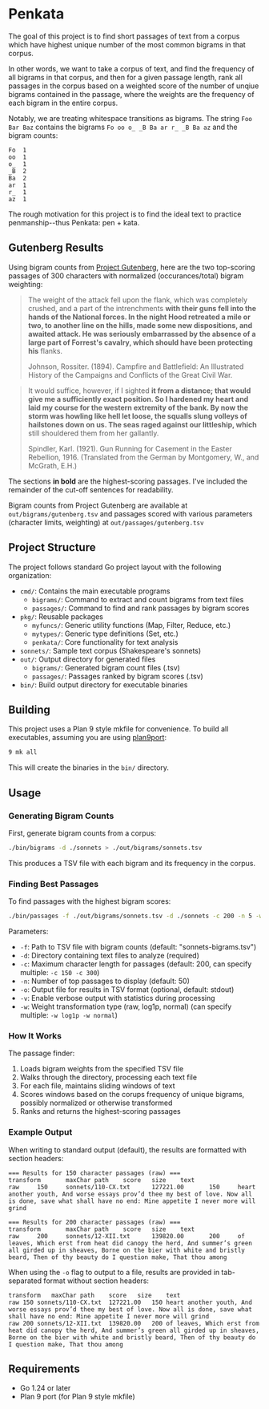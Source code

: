 # Penkata

The goal of this project is to find short passages of text from a corpus which have highest unique number of the most common bigrams in that corpus.

In other words, we want to take a corpus of text, and find the frequency of all bigrams in that corpus, and then for a given passage length, rank all passages in the corpus based on a weighted score of the number of unqiue bigrams contained in the passage, where the weights are the frequency of each bigram in the entire corpus.

Notably, we are treating whitespace transitions as bigrams. The string `Foo Bar Baz` contains the bigrams `Fo oo o_ _B Ba ar r_ _B Ba az` and the bigram counts:

```
Fo	1
oo	1
o_	1
_B	2
Ba	2
ar	1
r_	1
az	1
```

The rough motivation for this project is to find the ideal text to practice penmanship--thus Penkata: pen + kata.

## Gutenberg Results

Using bigram counts from [Project Gutenberg](https://www.gutenberg.org), here are the two top-scoring passages of 300 characters with normalized (occurances/total) bigram weighting:

> The weight of the attack fell upon the flank, which was completely crushed, and a part of the intrenchments
> **with their guns fell into the hands of the National forces. 
> In the night Hood retreated a mile or two, to another line on the hills, made some new dispositions, and awaited attack. 
> He was seriously embarrassed by the absence of a large part of Forrest's cavalry, which should have been protecting his** 
> flanks.
> 
> Johnson, Rossiter. (1894). Campfire and Battlefield: An Illustrated History of the Campaigns and Conflicts of the Great Civil War.

> It would suffice, however, if I sighted
> **it from a distance; that would give me a sufficiently exact position. 
> So I hardened my heart and laid my course for the western extremity of the bank.
> By now the storm was howling like hell let loose, the squalls slung volleys of hailstones down on us. 
> The seas raged against our littleship, which** 
> still shouldered them from her gallantly.
> 
> Spindler, Karl. (1921). Gun Running for Casement in the Easter Rebellion, 1916. (Translated from the German by Montgomery, W., and McGrath, E.H.)

The sections **in bold** are the highest-scoring passages. I've included the remainder of the cut-off sentences for readability.

Bigram counts from Project Gutenberg are available at `out/bigrams/gutenberg.tsv` and passages scored with various parameters (character limits, weighting) at `out/passages/gutenberg.tsv`

## Project Structure

The project follows standard Go project layout with the following organization:

- `cmd/`: Contains the main executable programs
  - `bigrams/`: Command to extract and count bigrams from text files
  - `passages/`: Command to find and rank passages by bigram scores
- `pkg/`: Reusable packages
  - `myfuncs/`: Generic utility functions (Map, Filter, Reduce, etc.)
  - `mytypes/`: Generic type definitions (Set, etc.)
  - `penkata/`: Core functionality for text analysis
- `sonnets/`: Sample text corpus (Shakespeare's sonnets)
- `out/`: Output directory for generated files
  - `bigrams/`: Generated bigram count files (.tsv)
  - `passages/`: Passages ranked by bigram scores (.tsv)
- `bin/`: Build output directory for executable binaries

## Building

This project uses a Plan 9 style mkfile for convenience. To build all executables, assuming you are using [plan9port](https://9fans.github.io/plan9port/):

```sh
9 mk all
```

This will create the binaries in the `bin/` directory. 

## Usage

### Generating Bigram Counts

First, generate bigram counts from a corpus:

```sh
./bin/bigrams -d ./sonnets > ./out/bigrams/sonnets.tsv
```

This produces a TSV file with each bigram and its frequency in the corpus.

### Finding Best Passages

To find passages with the highest bigram scores:

```sh
./bin/passages -f ./out/bigrams/sonnets.tsv -d ./sonnets -c 200 -n 5 -w raw
```

Parameters:
- `-f`: Path to TSV file with bigram counts (default: "sonnets-bigrams.tsv")
- `-d`: Directory containing text files to analyze (required)
- `-c`: Maximum character length for passages (default: 200, can specify multiple: `-c 150 -c 300`)
- `-n`: Number of top passages to display (default: 50)
- `-o`: Output file for results in TSV format (optional, default: stdout)
- `-v`: Enable verbose output with statistics during processing
- `-w`: Weight transformation type (raw, log1p, normal) (can specify multiple: `-w log1p -w normal`)

### How It Works

The passage finder:
1. Loads bigram weights from the specified TSV file
2. Walks through the directory, processing each text file
3. For each file, maintains sliding windows of text
4. Scores windows based on the corups frequency of unique bigrams, possibly normalized or otherwise transformed
5. Ranks and returns the highest-scoring passages

### Example Output

When writing to standard output (default), the results are formatted with section headers:

```
=== Results for 150 character passages (raw) ===
transform       maxChar path    score   size    text
raw     150     sonnets/110-CX.txt      127221.00       150     heart another youth, And worse essays prov’d thee my best of love. Now all is done, save what shall have no end: Mine appetite I never more will grind

=== Results for 200 character passages (raw) ===
transform       maxChar path    score   size    text
raw     200     sonnets/12-XII.txt      139820.00       200     of leaves, Which erst from heat did canopy the herd, And summer’s green all girded up in sheaves, Borne on the bier with white and bristly beard, Then of thy beauty do I question make, That thou among
```

When using the `-o` flag to output to a file, results are provided in tab-separated format without section headers:

```
transform	maxChar	path	score	size	text
raw	150	sonnets/110-CX.txt	127221.00	150	heart another youth, And worse essays prov’d thee my best of love. Now all is done, save what shall have no end: Mine appetite I never more will grind
raw	200	sonnets/12-XII.txt	139820.00	200	of leaves, Which erst from heat did canopy the herd, And summer’s green all girded up in sheaves, Borne on the bier with white and bristly beard, Then of thy beauty do I question make, That thou among
```

## Requirements

- Go 1.24 or later
- Plan 9 port (for Plan 9 style mkfile)
